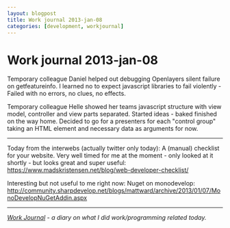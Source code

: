 ```yaml
---
layout: blogpost
title: Work journal 2013-jan-08
categories: [development, workjournal]
---
```


# Work journal 2013-jan-08

Temporary colleague Daniel helped out debugging Openlayers silent failure on getfeatureinfo. I learned no to expect javascript libraries to fail violently - Failed with no errors, no clues, no effects. 

Temporary colleague Helle showed her teams javascript structure with view model, controller and view parts separated. Started ideas - baked finished on the way home. Decided to go for a presenters for each "control group" taking an HTML element and necessary data as arguments for now. 

---

Today from the interwebs (actually twitter only today): A (manual) checklist for your website. Very well timed for me at the moment - only looked at it shortly - but looks great and super useful: <https://www.madskristensen.net/blog/web-developer-checklist/> 

Interesting but not useful to me right now: Nuget on monodevelop: <http://community.sharpdevelop.net/blogs/mattward/archive/2013/01/07/MonoDevelopNuGetAddin.aspx> 

---

*[Work Journal][1] - a diary on what I did work/programming related today.*

[1]: /blog/work-journal-what-workprogramming-related-did-i-learn-today